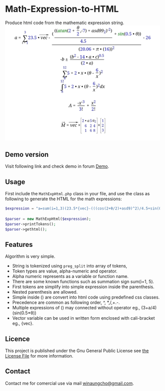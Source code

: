 # Math-Expression-to-HTML

Produce html code from the mathematic expression string.
![Math-Expression-to-HTML](mathexphtml.jpg)

## Demo version

Visit following link and check demo in forum
[Demo](https://edu.structsoftlab.com/forum/).

## Usage

First include the `MathExpHtml.php` class in your file, and use the class as following to generate the HTML for the math expressions:

```php
$expression = "a=sum(i=1,3)(23.5*{vec}-(((cos(2+θ/2)+asd9)^2)/4.5+sin(0.5*θ))/(20.06+π*(16))^2-26)";

$parser = new MathExpHtml($expression);
$parser->printTokens();
$parser->gethtml();
```

## Features

Algorithm is very simple.

- String is tokenized using `preg_split` into array of tokens, 
- Token types are value, alpha-numeric and operator.
- Alpha numeric represents as a variable or function name.
- There are some known functions such as summation sign sum(i=1, 5).
- First tokens are simplify into simple expression inside the parenthesis.
- Nested parenthesis are allowed.
- Simple inside () are convert into html code using predefined css classes.
- Precedence are common as following order, ^, *,/,+.-.
- Multiple expressions of () may connected without operator eg., (3+a/4)(sin(0.5*θ))
- Vector variable can be used in written form enclosed with cali-bracket eg., {vec}.

## Licence

This project is published under the Gnu General Public License see [the License File](LICENSE) for more information.

## Contact

Contact me for comercial use via mail winaungcho@gmail.com.
